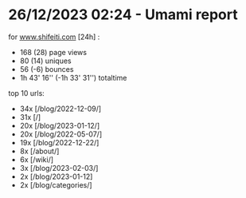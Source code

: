 # 26/12/2023 02:24 - Umami report
for www.shifeiti.com [24h] :

 - 168 (28) page views
 - 80 (14) uniques
 - 56 (-6) bounces
 - 1h 43' 16'' (-1h 33' 31'') totaltime


top 10 urls:
 - 34x [/blog/2022-12-09/]
 - 31x [/]
 - 20x [/blog/2023-01-12/]
 - 20x [/blog/2022-05-07/]
 - 19x [/blog/2022-12-22/]
 - 8x [/about/]
 - 6x [/wiki/]
 - 3x [/blog/2023-02-03/]
 - 2x [/blog/2023-01-12]
 - 2x [/blog/categories/]


